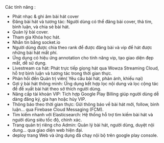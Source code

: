Các tính năng :
- Phát nhạc & ghi âm bài hát cover
- Đăng bài hát và tương tác: Người dùng có thể đăng bài cover, thả tim, bình luận, và chia sẻ bài hát. 
- Quản lý bài cover.
- Tham gia Khóa học hát.
- Nhắn tin bằng socket.io
- Người dùng được chia theo rank để được đăng bài và vip để hát được những bài hát mất phí.
- Ứng dụng có hiệu ứng annotation cho tính năng vip, tạo giao diện đẹp mắt, dễ sử dụng.
- Livestream ca hát: Phát trực tiếp giọng hát qua Wowza Streaming Cloud, hỗ trợ bình luận và tương tác trong thời gian thực. 
- Phản hồi đến Quản trị viên( Yêu cầu bài hát, phản ánh, khiếu nại)
- Gợi ý bài hát thông minh: Ứng dụng kết hợp lọc nội dung và lọc cộng tác để đề xuất bài hát theo sở thích người dùng. 
- Nâng cấp tài khoản VIP: Tích hợp Google Play Billing giúp người dùng dễ dàng đăng ký, gia hạn hoặc hủy VIP. 
- Thông báo theo thời gian thực: Gửi thông báo về bài hát mới, follow, bình luận… qua Firebase Cloud Messaging (FCM). 
- Tìm kiếm nhanh với Elasticsearch: Hệ thống hỗ trợ tìm kiếm bài hát và người dùng siêu tốc độ, chính xác. 
- Trang quản trị riêng cho Admin: Quản lý bài hát, người dùng, duyệt nội dung… qua giao diện web hiện đại.
-  deploy trang Web và ứng dụng đã chạy nội bộ trên google play console.
